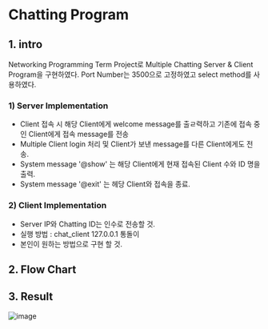 # Chatting Program
## 1. intro
Networking Programming Term Project로 Multiple Chatting Server & Client Program을 구현하였다.
Port Number는 3500으로 고정하였고 select method를 사용하였다.

### 1) Server Implementation
* Client 접속 시 해당 Client에게 welcome message를 출ㄹ력하고 기존에 접속 중인 Client에게 접속 message를 전송
* Multiple Client login 처리 및 Client가 보낸 message를 다른 Client에게도 전송.
* System message '@show' 는 해당 Client에게 현재 접속된 Client 수와 ID 명을 출력.
* System message '@exit' 는 헤당 Client와 접속을 종료.

### 2) Client Implementation
* Server IP와 Chatting ID는 인수로 전송할 것.
* 실행 방법 : chat_client 127.0.0.1 통돌이
* 본인이 원하는 방법으로 구현 할 것.

## 2. Flow Chart


## 3. Result
![image](https://user-images.githubusercontent.com/62865808/102571166-44964f80-412c-11eb-941a-6d6ceb83f9b5.png)

